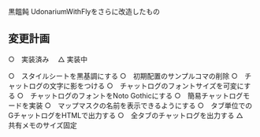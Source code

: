 
黒饂飩
UdonariumWithFlyをさらに改造したもの

## 変更計画
○　実装済み 　△  実装中　

○　スタイルシートを黒基調にする
○　初期配置のサンプルコマの削除
○　チャットログの文字に影をつける
○　チャットログのフォントサイズを可変にする
○　チャットログのフォントをNoto Gothicにする
○　簡易チャットログモードを実装
○　マップマスクの名前を表示できるようにする
○　タブ単位でのGチャットログをHTMLで出力する
○　全タブのチャットログを出力する
△　共有メモのサイズ固定
